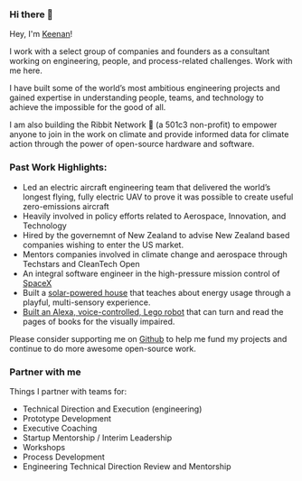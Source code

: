 ### Hi there 👋

Hey, I'm [Keenan](https://www.keenanjohnson.com/)! 

I work with a select group of companies and founders as a consultant working on engineering, people, and process-related challenges. Work with me here.

I have built some of the world’s most ambitious engineering projects and gained expertise in understanding people, teams, and technology to achieve the impossible for the good of all.

I am also building the Ribbit Network 🐸 (a 501c3 non-profit) to empower anyone to join in the work on climate and provide informed data for climate action through the power of open-source hardware and software.

### Past Work Highlights: 
- Led an electric aircraft engineering team that delivered the world’s longest flying, fully electric UAV to prove it was possible to create useful zero-emissions aircraft
- Heavily involved in policy efforts related to Aerospace, Innovation, and Technology
- Hired by the governemnt of New Zealand to advise New Zealand based companies wishing to enter the US market.
- Mentors companies involved in climate change and aerospace through Techstars and CleanTech Open
- An integral software engineer in the high-pressure mission control of [SpaceX](https://www.keenanjohnson.com/work#spacex)
- Built a [solar-powered house](https://github.com/keenanjohnson/house-pet) that teaches about energy usage through a playful, multi-sensory experience.
- [Built an Alexa, voice-controlled, Lego robot](https://github.com/keenanjohnson/Paige-Turner) that can turn and read the pages of books for the visually impaired.

Please consider supporting me on [Github](https://github.com/sponsors/keenanjohnson) to help me fund my projects and continue to do more awesome open-source work.

### Partner with me

Things I partner with teams for:
* Technical Direction and Execution (engineering)
* Prototype Development
* Executive Coaching
* Startup Mentorship / Interim Leadership
* Workshops
* Process Development
* Engineering Technical Direction Review and Mentorship
